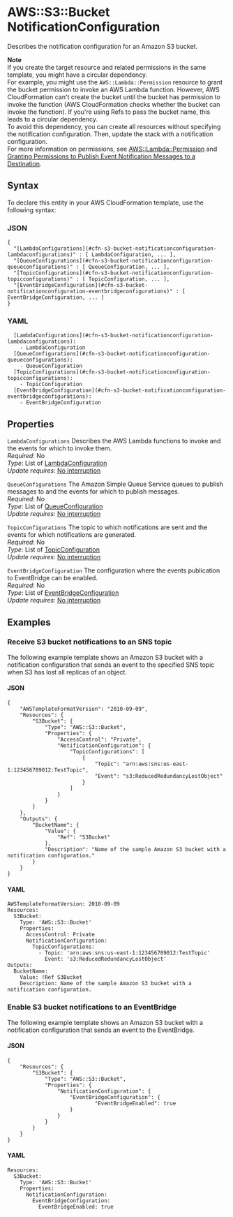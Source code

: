 # AWS::S3::Bucket NotificationConfiguration<a name="aws-properties-s3-bucket-notificationconfiguration"></a>

Describes the notification configuration for an Amazon S3 bucket\.

**Note**  
If you create the target resource and related permissions in the same template, you might have a circular dependency\.  
For example, you might use the `AWS::Lambda::Permission` resource to grant the bucket permission to invoke an AWS Lambda function\. However, AWS CloudFormation can't create the bucket until the bucket has permission to invoke the function \(AWS CloudFormation checks whether the bucket can invoke the function\)\. If you're using Refs to pass the bucket name, this leads to a circular dependency\.  
To avoid this dependency, you can create all resources without specifying the notification configuration\. Then, update the stack with a notification configuration\.  
For more information on permissions, see [AWS::Lambda::Permission](https://docs.aws.amazon.com/AWSCloudFormation/latest/UserGuide/aws-resource-lambda-permission.html) and [Granting Permissions to Publish Event Notification Messages to a Destination](https://docs.aws.amazon.com/AmazonS3/latest/dev/NotificationHowTo.html#grant-destinations-permissions-to-s3)\.

## Syntax<a name="aws-properties-s3-bucket-notificationconfiguration-syntax"></a>

To declare this entity in your AWS CloudFormation template, use the following syntax:

### JSON<a name="aws-properties-s3-bucket-notificationconfiguration-syntax.json"></a>

```
{
  "[LambdaConfigurations](#cfn-s3-bucket-notificationconfiguration-lambdaconfigurations)" : [ LambdaConfiguration, ... ],
  "[QueueConfigurations](#cfn-s3-bucket-notificationconfiguration-queueconfigurations)" : [ QueueConfiguration, ... ],
  "[TopicConfigurations](#cfn-s3-bucket-notificationconfiguration-topicconfigurations)" : [ TopicConfiguration, ... ],
  "[EventBridgeConfiguration](#cfn-s3-bucket-notificationconfiguration-eventbridgeconfigurations)" : [ EventBridgeConfiguration, ... ]
}
```

### YAML<a name="aws-properties-s3-bucket-notificationconfiguration-syntax.yaml"></a>

```
  [LambdaConfigurations](#cfn-s3-bucket-notificationconfiguration-lambdaconfigurations): 
    - LambdaConfiguration
  [QueueConfigurations](#cfn-s3-bucket-notificationconfiguration-queueconfigurations): 
    - QueueConfiguration
  [TopicConfigurations](#cfn-s3-bucket-notificationconfiguration-topicconfigurations): 
    - TopicConfiguration
  [EventBridgeConfiguration](#cfn-s3-bucket-notificationconfiguration-eventbridgeconfigurations): 
    - EventBridgeConfiguration
```

## Properties<a name="aws-properties-s3-bucket-notificationconfiguration-properties"></a>

`LambdaConfigurations`  <a name="cfn-s3-bucket-notificationconfiguration-lambdaconfigurations"></a>
Describes the AWS Lambda functions to invoke and the events for which to invoke them\.  
*Required*: No  
*Type*: List of [LambdaConfiguration](aws-properties-s3-bucket-lambdaconfiguration.md)  
*Update requires*: [No interruption](https://docs.aws.amazon.com/AWSCloudFormation/latest/UserGuide/using-cfn-updating-stacks-update-behaviors.html#update-no-interrupt)

`QueueConfigurations`  <a name="cfn-s3-bucket-notificationconfiguration-queueconfigurations"></a>
The Amazon Simple Queue Service queues to publish messages to and the events for which to publish messages\.  
*Required*: No  
*Type*: List of [QueueConfiguration](aws-properties-s3-bucket-queueconfiguration.md)  
*Update requires*: [No interruption](https://docs.aws.amazon.com/AWSCloudFormation/latest/UserGuide/using-cfn-updating-stacks-update-behaviors.html#update-no-interrupt)

`TopicConfigurations`  <a name="cfn-s3-bucket-notificationconfiguration-topicconfigurations"></a>
The topic to which notifications are sent and the events for which notifications are generated\.  
*Required*: No  
*Type*: List of [TopicConfiguration](aws-properties-s3-bucket-topicconfiguration.md)  
*Update requires*: [No interruption](https://docs.aws.amazon.com/AWSCloudFormation/latest/UserGuide/using-cfn-updating-stacks-update-behaviors.html#update-no-interrupt)

`EventBridgeConfiguration`  <a name="cfn-s3-bucket-notificationconfiguration-eventbridgeconfigurations"></a>
The configuration where the events publication to EventBridge can be enabled\.  
*Required*: No  
*Type*: List of [EventBridgeConfiguration](aws-properties-s3-bucket-notificationconfig-eventbridgeconfig.md)  
*Update requires*: [No interruption](https://docs.aws.amazon.com/AWSCloudFormation/latest/UserGuide/using-cfn-updating-stacks-update-behaviors.html#update-no-interrupt)

## Examples<a name="aws-properties-s3-bucket-notificationconfiguration--examples"></a>



### Receive S3 bucket notifications to an SNS topic<a name="aws-properties-s3-bucket-notificationconfiguration--examples--Receive_S3_bucket_notifications_to_an_SNS_topic"></a>

The following example template shows an Amazon S3 bucket with a notification configuration that sends an event to the specified SNS topic when S3 has lost all replicas of an object\.

#### JSON<a name="aws-properties-s3-bucket-notificationconfiguration--examples--Receive_S3_bucket_notifications_to_an_SNS_topic--json"></a>

```
{
    "AWSTemplateFormatVersion": "2010-09-09",
    "Resources": {
        "S3Bucket": {
            "Type": "AWS::S3::Bucket",
            "Properties": {
                "AccessControl": "Private",
                "NotificationConfiguration": {
                    "TopicConfigurations": [
                        {
                            "Topic": "arn:aws:sns:us-east-1:123456789012:TestTopic",
                            "Event": "s3:ReducedRedundancyLostObject"
                        }
                    ]
                }
            }
        }
    },
    "Outputs": {
        "BucketName": {
            "Value": {
                "Ref": "S3Bucket"
            },
            "Description": "Name of the sample Amazon S3 bucket with a notification configuration."
        }
    }
}
```

#### YAML<a name="aws-properties-s3-bucket-notificationconfiguration--examples--Receive_S3_bucket_notifications_to_an_SNS_topic--yaml"></a>

```
AWSTemplateFormatVersion: 2010-09-09
Resources:
  S3Bucket:
    Type: 'AWS::S3::Bucket'
    Properties:
      AccessControl: Private
      NotificationConfiguration:
        TopicConfigurations:
          - Topic: 'arn:aws:sns:us-east-1:123456789012:TestTopic'
            Event: 's3:ReducedRedundancyLostObject'
Outputs:
  BucketName:
    Value: !Ref S3Bucket
    Description: Name of the sample Amazon S3 bucket with a notification configuration.
```


### Enable S3 bucket notifications to an EventBridge<a name="aws-properties-s3-bucket-notificationconfiguration--examples--enable_S3_bucket_notifications_to_an_eventbridge"></a>

The following example template shows an Amazon S3 bucket with a notification configuration that sends an event to the EventBridge\.

#### JSON<a name="aws-properties-s3-bucket-notificationconfiguration--examples--enable_S3_bucket_notifications_to_an_eventbridge--json"></a>

```
{
    "Resources": {
        "S3Bucket": {
            "Type": "AWS::S3::Bucket",
            "Properties": {
                "NotificationConfiguration": {
                    "EventBridgeConfiguration": {
                            "EventBridgeEnabled": true
                    }
                }
            }
        }
    }
}
```

#### YAML<a name="aws-properties-s3-bucket-notificationconfiguration--examples--enable_S3_bucket_notifications_to_an_eventbridge--yaml"></a>

```
Resources:
  S3Bucket:
    Type: 'AWS::S3::Bucket'
    Properties:
      NotificationConfiguration:
        EventBridgeConfiguration:
          EventBridgeEnabled: true
```
